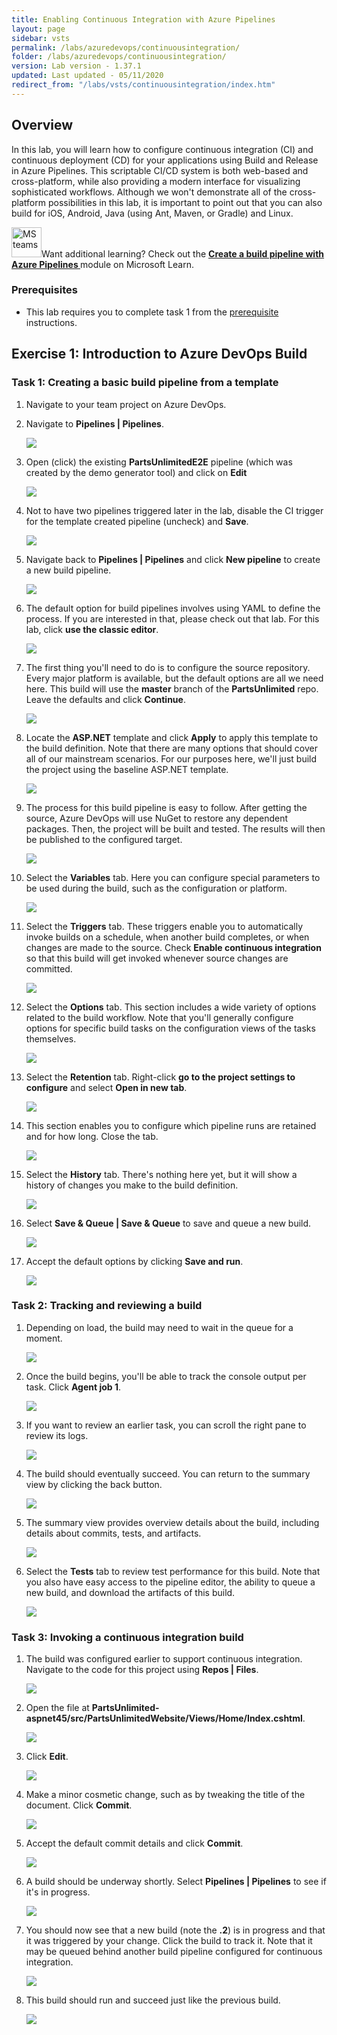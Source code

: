 ```yaml
---
title: Enabling Continuous Integration with Azure Pipelines
layout: page
sidebar: vsts
permalink: /labs/azuredevops/continuousintegration/
folder: /labs/azuredevops/continuousintegration/
version: Lab version - 1.37.1
updated: Last updated - 05/11/2020
redirect_from: "/labs/vsts/continuousintegration/index.htm"
---
```

<div class="rw-ui-container"></div>
<a name="Overview"></a>

## Overview ##

In this lab, you will learn how to configure continuous integration (CI) and continuous deployment (CD) for your applications using Build and Release in Azure Pipelines. This scriptable CI/CD system is both web-based and cross-platform, while also providing a modern interface for visualizing sophisticated workflows. Although we won't demonstrate all of the cross-platform possibilities in this lab, it is important to point out that you can also build for iOS, Android, Java (using Ant, Maven, or Gradle) and Linux.


<div class="bg-slap"><img src="./images/mslearn.png" class="img-icon-cloud" alt="MS teams" style="
    width: 48px; height: 48px;">Want additional learning? Check out the <a href="https://docs.microsoft.com/en-us/learn/modules/create-a-build-pipeline/" target="_blank"><b><u> Create a build pipeline with Azure Pipelines </u></b></a> module on Microsoft Learn.</div>


<a name="Prerequisites"></a>
### Prerequisites ###

- This lab requires you to complete task 1 from the <a href="../prereq/">prerequisite</a> instructions.

<a name="Exercise1"></a>
## Exercise 1: Introduction to Azure DevOps Build ##

<a name="Ex1Task1"></a>
### Task 1: Creating a basic build pipeline from a template ###

1. Navigate to your team project on Azure DevOps.

1. Navigate to **Pipelines \| Pipelines**.

    ![](images/000.png)

1. Open (click) the existing **PartsUnlimitedE2E** pipeline (which was created by the demo generator tool) and click on **Edit**

    ![](images/edit-pipeline.png)

1. Not to have two pipelines triggered later in the lab, disable the CI trigger for the template created pipeline (uncheck) and **Save**.

    ![](images/disable-ci.png)
 
1. Navigate back to **Pipelines \| Pipelines** and click **New pipeline** to create a new build pipeline.

    ![](images/001.png)

1. The default option for build pipelines involves using YAML to define the process. If you are interested in that, please check out that lab. For this lab, click **use the classic editor**.

    ![](images/002.png)

1. The first thing you'll need to do is to configure the source repository. Every major platform is available, but the default options are all we need here. This build will use the **master** branch of the **PartsUnlimited** repo. Leave the defaults and click **Continue**.

    ![](images/003.png)

1. Locate the **ASP.NET** template and click **Apply** to apply this template to the build definition. Note that there are many options that should cover all of our mainstream scenarios. For our purposes here, we'll just build the project using the baseline ASP.NET template.

    ![](images/template.png)

1. The process for this build pipeline is easy to follow. After getting the source, Azure DevOps will use NuGet to restore any dependent packages. Then, the project will be built and tested. The results will then be published to the configured target.

    ![](images/005.png)

1. Select the **Variables** tab. Here you can configure special parameters to be used during the build, such as the configuration or platform.

    ![](images/006.png)

1. Select the **Triggers** tab. These triggers enable you to automatically invoke builds on a schedule, when another build completes, or when changes are made to the source. Check **Enable continuous integration** so that this build will get invoked whenever source changes are committed.

    ![](images/007.png)

1. Select the **Options** tab. This section includes a wide variety of options related to the build workflow. Note that you'll generally configure options for specific build tasks on the configuration views of the tasks themselves.

    ![](images/008.png)

1. Select the **Retention** tab. Right-click **go to the project settings to configure** and select **Open in new tab**.

    ![](images/009.png)

1. This section enables you to configure which pipeline runs are retained and for how long. Close the tab.

    ![](images/010.png)

1. Select the **History** tab. There's nothing here yet, but it will show a history of changes you make to the build definition.

    ![](images/011.png)

1. Select **Save & Queue \| Save & Queue** to save and queue a new build.

    ![](images/012.png)

1. Accept the default options by clicking **Save and run**.

    ![](images/013.png)

<a name="Ex1Task2"></a>
### Task 2: Tracking and reviewing a build ###

1. Depending on load, the build may need to wait in the queue for a moment.

    ![](images/014.png)

1. Once the build begins, you'll be able to track the console output per task. Click **Agent job 1**.

    ![](images/015.png)

1. If you want to review an earlier task, you can scroll the right pane to review its logs.

    ![](images/016.png)

1. The build should eventually succeed. You can return to the summary view by clicking the back button.

    ![](images/017.png)

1. The summary view provides overview details about the build, including details about commits, tests, and artifacts.

    ![](images/018.png)

1. Select the **Tests** tab to review test performance for this build. Note that you also have easy access to the pipeline editor, the ability to queue a new build, and download the artifacts of this build.

    ![](images/019.png)

<a name="Ex1Task3"></a>
### Task 3: Invoking a continuous integration build ###

1. The build was configured earlier to support continuous integration. Navigate to the code for this project using **Repos \| Files**.

    ![](images/020.png)

1. Open the file at **PartsUnlimited-aspnet45/src/PartsUnlimitedWebsite/Views/Home/Index.cshtml**.

    ![](images/021.png)

1. Click **Edit**.

    ![](images/edit.png)

1. Make a minor cosmetic change, such as by tweaking the title of the document. Click **Commit**.

    ![](images/023.png)

1. Accept the default commit details and click **Commit**.

    ![](images/024.png)

1. A build should be underway shortly. Select **Pipelines \| Pipelines** to see if it's in progress.

    ![](images/025.png)

1. You should now see that a new build (note the **.2**) is in progress and that it was triggered by your change. Click the build to track it. Note that it may be queued behind another build pipeline configured for continuous integration.

    ![](images/026.png)

1. This build should run and succeed just like the previous build.

    ![](images/027.png)

